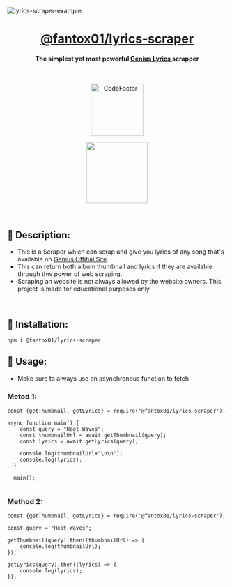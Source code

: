 ![lyrics-scraper-example](https://user-images.githubusercontent.com/96835724/228140459-6797637f-6911-4582-94a1-43601bee63c4.gif)


<h1 align="center"> <a href="https://github.com/FantoX001/lyrics-scraper">@fantox01/lyrics-scraper </a>
</h1>

<h4 align="center"> The simplest yet most powerful <a href="https://genius.com/">Genius Lyrics </a> scrapper
</h4>

<br>
<p align="center">

<a href="https://www.codefactor.io/repository/github/fantox001/lyrics-scraper">
<img src="https://www.codefactor.io/repository/github/fantox001/lyrics-scraper/badge" alt="CodeFactor" width="120px" /></a>

</p>

<p align="center">
<a href="https://www.npmjs.com/package/@fantox01/lyrics-scraper">
    <img src="https://upload.wikimedia.org/wikipedia/commons/d/db/Npm-logo.svg" width="140px">
</a>
  
</p>

<br>

## 💠 Description:
- This is a Scraper which can scrap and give you lyrics of any song that's available on [Genius Offitial Site](https://genius.com/). 
- This can return both album thumbnail and lyrics if they are available through thw power of web scraping.
- Scraping an website is not always allowed by the website owners. This project is made for educational purposes only.

<br>

## 💫 Installation:

```
npm i @fantox01/lyrics-scraper
```

## 🧩 Usage:
- Make sure to always use an asynchronous function to fetch

### Metod 1:

```
const {getThumbnail, getLyrics} = require('@fantox01/lyrics-scraper');

async function main() {
    const query = "Heat Waves";
    const thumbnailUrl = await getThumbnail(query);
    const lyrics = await getLyrics(query);

    console.log(thumbnailUrl+"\n\n");
    console.log(lyrics); 
  }
  
  main();
  
```

### Method 2:

```
const {getThumbnail, getLyrics} = require('@fantox01/lyrics-scraper');

const query = "Heat Waves";

getThumbnail(query).then((thumbnailUrl) => {
    console.log(thumbnailUrl);
});

getLyrics(query).then((lyrics) => {
    console.log(lyrics);
});

```
